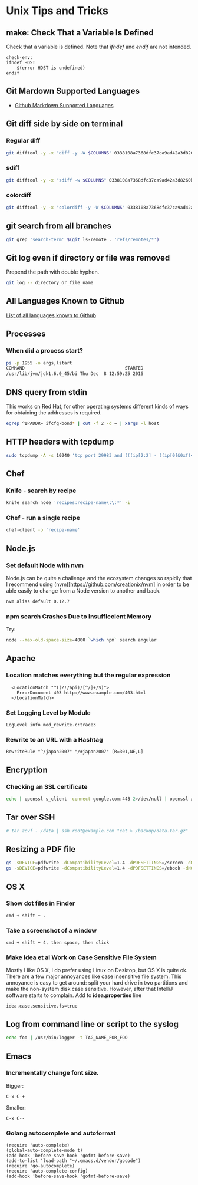 # Unix Tips and Tricks

## make: Check That a Variable Is Defined

Check that a variable is defined. Note that *ifndef* and *endif* are not
intended.

```make
check-env:
ifndef HOST
	$(error HOST is undefined)
endif
```

## Git Mardown Supported Languages

* [Github Markdown Supported Languages](https://github.com/github/linguist/blob/master/lib/linguist/languages.yml)

## Git diff side by side on terminal

### Regular diff

```bash
git difftool -y -x "diff -y -W $COLUMNS" 0338108a7368dfc37ca9ad42a3d8260b0813e3c7...master .
```

### sdiff

```bash
git difftool -y -x "sdiff -w $COLUMNS" 0338108a7368dfc37ca9ad42a3d8260b0813e3c7...master .
```

### colordiff

```bash
git difftool -y -x "colordiff -y -W $COLUMNS" 0338108a7368dfc37ca9ad42a3d8260b0813e3c7...master . | less -R
```

## git search from all branches

```bash
git grep 'search-term' $(git ls-remote . 'refs/remotes/*')
```

## Git log even if directory or file was removed

Prepend the path with double hyphen.

```bash
git log -- directory_or_file_name
```

## All Languages Known to Github

[List of all languages known to Github](https://github.com/github/linguist/blob/master/lib/linguist/languages.yml)

## Processes

### When did a process start?

```bash
ps -p 1955 -o args,lstart
COMMAND                                      STARTED
/usr/lib/jvm/jdk1.6.0_45/bi Thu Dec  8 12:59:25 2016
```

## DNS query from stdin

This works on Red Hat, for other operating systems different kinds of
ways for obtaining the addresses is required.

```bash
egrep ^IPADDR= ifcfg-bond* | cut -f 2 -d = | xargs -l host
```

## HTTP headers with tcpdump

```bash
sudo tcpdump -A -s 10240 'tcp port 29983 and (((ip[2:2] - ((ip[0]&0xf)<<2)) - ((tcp[12]&0xf0)>>2)) != 0)' | egrep --line-buffered "^........(GET |HTTP\/|POST |HEAD )|^[A-Za-z0-9-]+: " | sed -r 's/^........(GET |HTTP\/|POST |HEAD )/\n\1/g'
```

## Chef

### Knife - search by recipe

```bash
knife search node 'recipes:recipe-name\:\:*' -i
```

### Chef - run a single recipe

```bash
chef-client -o 'recipe-name'
```

## Node.js

### Set default Node with nvm

Node.js can be quite a challenge and the ecosystem changes so rapidly
that I recommend using (nvm)[https://github.com/creationix/nvm] in order
to be able easily to change from a Node version to another and back.

```bash
nvm alias default 0.12.7
```

### npm search Crashes Due to Insuffiecient Memory

Try:

```bash
node --max-old-space-size=4000 `which npm` search angular
```

## Apache

### Location matches everything but the regular expression

```
  <LocationMatch "^((?!/api)/[^/]+/$)">
    ErrorDocument 403 http://www.example.com/403.html
  </LocationMatch>
```

### Set Logging Level by Module

```
LogLevel info mod_rewrite.c:trace3
```

### Rewrite to an URL with a Hashtag

```
RewriteRule "^/japan2007" "/#japan2007" [R=301,NE,L]
```

## Encryption

### Checking an SSL certificate

```bash
echo | openssl s_client -connect google.com:443 2>/dev/null | openssl x509 -noout -dates
```

## Tar over SSH

```bash
# tar zcvf - /data | ssh root@example.com "cat > /backup/data.tar.gz"
```

## Resizing a PDF file

```bash
gs -sDEVICE=pdfwrite -dCompatibilityLevel=1.4 -dPDFSETTINGS=/screen -dNOPAUSE -dQUIET -dBATCH -sOutputFile=output.pdf input.pdf
gs -sDEVICE=pdfwrite -dCompatibilityLevel=1.4 -dPDFSETTINGS=/ebook -dNOPAUSE -dQUIET -dBATCH -sOutputFile=output.pdf input.pdf
```

## OS X

### Show dot files in Finder

```
cmd + shift + .
```

### Take a screenshot of a window

```
cmd + shift + 4, then space, then click
```

### Make Idea et al Work on Case Sensitive File System

Mostly I like OS X, I do prefer using Linux on Desktop, but OS X is quite ok. There are a few major annoyances like
case insensitive file system. This annoyance is easy to get around: split your hard drive in two partitions and make the
non-system disk case sensitive. However, after that IntelliJ software starts to complain. Add to **idea.properties** line

```
idea.case.sensitive.fs=true
```

## Log from command line or script to the syslog

```bash
echo foo | /usr/bin/logger -t TAG_NAME_FOR_FOO
```

## Emacs

### Incrementally change font size.

Bigger:

```
C-x C-+
```

Smaller:

```
C-x C--
```

### Golang autocomplete and autoformat

```elisp
(require 'auto-complete)
(global-auto-complete-mode t)
(add-hook 'before-save-hook 'gofmt-before-save)
(add-to-list 'load-path "~/.emacs.d/vendor/gocode")
(require 'go-autocomplete)
(require 'auto-complete-config)
(add-hook 'before-save-hook 'gofmt-before-save)
```
